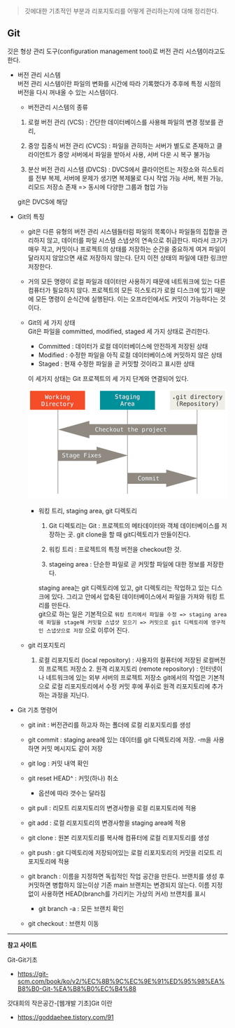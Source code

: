 >깃에대한 기초적인 부분과 리포지토리를 어떻게 관리하는지에 대해 정리한다.

## Git
 깃은 형상 관리 도구(configuration management tool)로 버전 관리 시스템이라고도 한다.

* 버전 관리 시스템 <br>
	버전 관리 시스템이란 파일의 변화를 시간에 따라 기록했다가 추후에 특정 시점의 버전을 다시 꺼내올 수 있는 시스템이다. <br>
	* 버전관리 시스템의 종류
	1. 로컬 버전 관리 (VCS) : 간단한 데이터베이스를 사용해 파일의 변경 정보를 관리, 
	
	2. 중앙 집중식 버전 관리 (CVCS) : 파일을 관히하는 서버가 별도로 존재하고 클라이언트가 중앙 서버에서 파일을 받아서 사용, 서버 다운 시 복구 불가능
	3. 분산 버전 관리 시스템 (DVCS) : DVCS에서 클라이언트는 저장소와 히스토리를 전부 복제, 서버에 문제가 생기면 복제물로 다시 작업 가능 서버, 복원 가능, 리모드 저장소 존재 => 동시에 다양한 그룹과 협업 가능
  
	git은 DVCS에 해당

* Git의 특징
  * git은 다른 유형의 버전 관리 시스템들터럼 파일의 목록이나 파일들의 집합을 관리하지 않고, 데이터를 파일 시스템 스냅샷의 연속으로 취급한다. 따라서 크기가 매우 작고, 커밋이나 프로젝트의 상태를 저장하는 순간을 중요하게 여겨 파일이 달라지지 않았으면 새로 저장하지 않는다. 단지 이전 상태의 파일에 대한 링크만 저장한다.
  
  * 거의 모든 명령이 로컬 파일과 데이터만 사용하기 때문에 네트워크에 있는 다른 컴퓨터가 필요하지 않다. 프로젝트의 모든 히스토리가 로컬 디스크에 있기 때문에 모든 명령이 순식간에 실행된다. 이는 오프라인에서도 커밋이 가능하다는 것이다.

  * Git의 세 가지 상태 <br>
	Git은 파일을 committed, modified, staged 세 가지 상태로 관리한다.
	  * Committed : 데이터가 로컬 데이터베이스에 안전하게 저장된 상태
	  * Modified : 수정한 파일을 아직 로컬 데이터베이스에 커밋하지 않은 상태 
	  * Staged : 현재 수정한 파일을 곧 커밋할 것이라고 표시한 상태

	이 세가지 상태는 Git 프로젝트의 세 가지 단계와 연결되어 있다.	

	  <img src='../javascript/image/areas.png' width=600/>
	
    * 워킹 트리, staging area, git 디렉토리 <br>
		1. Git 디렉토리는 Git : 프로젝트의 메타데이터와 객체 데이터베이스를 저장하는 곳. git clone을 할 때 git디렉토리가 만들이진다.
		
		2. 워킹 트리 : 프로젝트의 특정 버전을 checkout한 것. 
		3. stageing area : 단순한 파일로 곧 커밋할 파일에 대한 정보를 저장한다.
		
		staging area는 git 디렉토리에 있고, git 디렉토리는 작업하고 있는 디스크에 있다. 그리고 안에서 압축된 데이터베이스에서 파일을 가져와 워킹 트리를 만든다. <br>
		git으로 하는 일은 기본적으로 `워킹 트리에서 파일을 수정 => staging area에 파일을 stage해 커밋할 스냅샷 모으기 => 커밋으로 git 디렉토리에 영구적인 스냅샷으로 저장` 으로 이루어 진다.
  
  * git 리포지토리
	  1. 로컬 리포지토리 (local repository) : 사용자의 컬퓨터에 저장된 로컬버전의 프로젝트 저장소
		2. 원격 리포지토리 (remote repository) : 인터넷이나 네트워크에 있는 외부 서버의 프로젝트 저장소
		git에서의 작업은 기본적으로 로컬 리포지토리에서 수정 커밋 후에 푸쉬로 원격 리포지토리에 추가하는 과정을 지닌다.

* Git 기초 명령어		
  
	* git init : 버전관리를 하고자 하는 폴더에 로컬 리포지토리를 생성
  
	* git commit : staging area에 있는 데이터를 git 디렉토리에 저장. -m을 사용하면 커밋 메시지도 같이 저장
  * git log : 커밋 내역 확인
  * git reset HEAD^ : 커밋(하나) 취소 
	* 옵션에 따라 갯수는 달라짐
  * git pull : 리모트 리포지토리의 변경사항을 로컬 리포지토리에 적용
  * git add : 로컬 리포지토리의 변경사항을 staging area에 적용
  * git clone : 원본 리포지토리를 복사해 컴퓨터에 로컬 리포지토리를 생성
  * git push : git 디렉토리에 저장되어있는 로컬 리포지토리의 커밋을 리모트 리포지토리에 적용
  * git branch : 이름을 지정하면 독립적인 작업 공간을 만든다. 브랜치를 생성 후 커밋하면 병합하지 않는이상 기존 main 브랜치는 변경되지 않는다. 이름 지정없이 사용하면 HEAD(branch를 가리키는 가상의 커서) 브랜치를 표시
	* git branch -a : 모든 브랜치 확인
  * git checkout : 브랜치 이동
	
___

**참고 사이트**
	
Git-Git기초
* https://git-scm.com/book/ko/v2/%EC%8B%9C%EC%9E%91%ED%95%98%EA%B8%B0-Git-%EA%B8%B0%EC%B4%88

갓대희의 작은공간-[웹개발 기초]Git 이란
* https://goddaehee.tistory.com/91

